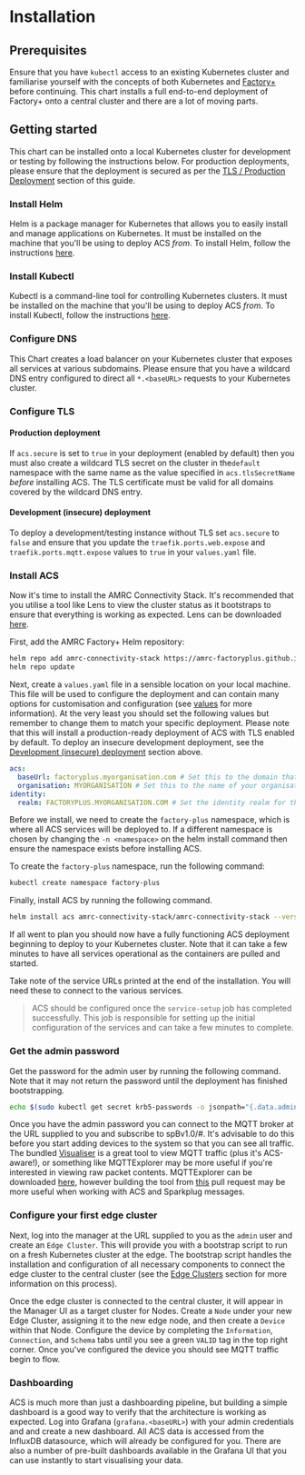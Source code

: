# Installation
## Prerequisites

Ensure that you have `kubectl` access to an existing Kubernetes cluster and familiarise yourself with the concepts of both Kubernetes and [Factory+](https://factoryplus.app.amrc.co.uk) before continuing. This chart installs a full end-to-end deployment of Factory+ onto a central cluster and there are a lot of moving parts.

## Getting started

This chart can be installed onto a local Kubernetes cluster for development or testing by following the instructions below. For production deployments, please ensure that the deployment is secured as per the [TLS / Production Deployment](#production-deployment) section of this guide.

### Install Helm

Helm is a package manager for Kubernetes that allows you to easily install and manage applications on Kubernetes. It must be installed on the machine that you'll be using to deploy ACS _from_. To install Helm, follow the instructions [here](https://helm.sh/docs/intro/install/).

### Install Kubectl

Kubectl is a command-line tool for controlling Kubernetes clusters. It must be installed on the machine that you'll be using to deploy ACS _from_. To install Kubectl, follow the instructions [here](https://kubernetes.io/docs/tasks/tools/install-kubectl/).

### Configure DNS

This Chart creates a load balancer on your Kubernetes cluster that exposes all services at various subdomains. Please ensure that you have a wildcard DNS entry configured to direct all `*.<baseURL>` requests to your Kubernetes cluster.

### Configure TLS

#### Production deployment

If `acs.secure` is set to `true` in your deployment (enabled by default) then you must also create a wildcard TLS secret on the cluster in the`default` namespace with the same name as the value specified in `acs.tlsSecretName` _before_ installing ACS. The TLS certificate must be valid for all domains covered by the wildcard DNS entry.

#### Development (insecure) deployment

To deploy a development/testing instance without TLS set `acs.secure` to `false` and ensure that you update the `traefik.ports.web.expose` and `traefik.ports.mqtt.expose` values to `true` in your `values.yaml` file.

### Install ACS

Now it's time to install the AMRC Connectivity Stack. It's recommended that you utilise a tool like Lens to view the cluster status as it bootstraps to ensure that everything is working as expected. Lens can be downloaded [here](https://k8slens.dev/).

First, add the AMRC Factory+ Helm repository:

```bash
helm repo add amrc-connectivity-stack https://amrc-factoryplus.github.io/amrc-connectivity-stack/build
helm repo update
```

Next, create a `values.yaml` file in a sensible location on your local machine. This file will be used to configure the deployment and can contain many options for customisation and configuration (see [values](#values) for more information). At the very least you should set the following values but remember to change them to match your specific deployment. Please note that this will install a production-ready deployment of ACS with TLS enabled by default. To deploy an insecure development deployment, see the [Development (insecure) deployment](#development-insecure-deployment) section above.

```yaml
acs:
  baseUrl: factoryplus.myorganisation.com # Set this to the domain that ACS will be served from. This should be the same as the wildcard DNS entry you created earlier.
  organisation: MYORGANISATION # Set this to the name of your organisation. It will be used across the deployment for branding and naming.
identity:
  realm: FACTORYPLUS.MYORGANISATION.COM # Set the identity realm for the deployment. This is used to namespace the identity server and should be unique to your deployment. It is recommended that you use the baseUrl in capitals for this value.
```

Before we install, we need to create the `factory-plus` namespace, which is where all ACS services will be deployed to. If a different namespace is chosen by changing the `-n <namespace>` on the helm install command then ensure the namespace exists before installing ACS.

To create the `factory-plus` namespace, run the following command:

```bash
kubectl create namespace factory-plus
```

Finally, install ACS by running the following command.

```bash
helm install acs amrc-connectivity-stack/amrc-connectivity-stack --version ^3.0.0 -f values.yaml --namespace factory-plus
```

If all went to plan you should now have a fully functioning ACS deployment beginning to deploy to your Kubernetes cluster. Note that it can take a few minutes to have all services operational as the containers are pulled and started.

Take note of the service URLs printed at the end of the installation. You will need these to connect to the various services.

> ACS should be configured once the `service-setup` job has completed successfully. This job is responsible for setting up the initial configuration of the services and can take a few minutes to complete.

### Get the admin password

Get the password for the admin user by running the following command. Note that it may not return the password until the deployment has finished bootstrapping.

```bash
echo $(sudo kubectl get secret krb5-passwords -o jsonpath="{.data.admin}" -n {{.Release.Namespace}} | base64 --decode)
```

Once you have the admin password you can connect to the MQTT broker at the URL supplied to you and subscribe to spBv1.0/#. It's advisable to do this before you start adding devices to the system so that you can see all traffic. The bundled [Visualiser](#visualiser) is a great tool to view MQTT traffic (plus it's ACS-aware!), or something like MQTTExplorer may be more useful if you're interested in viewing raw packet contents. MQTTExplorer can be downloaded [here](https://mqtt-explorer.com), however building the tool from [this](https://github.com/thomasnordquist/MQTT-Explorer/pull/712) pull request may be more useful when working with ACS and Sparkplug messages.

### Configure your first edge cluster

Next, log into the manager at the URL supplied to you as the `admin` user and create an `Edge Cluster`. This will provide you with a bootstrap script to run on a fresh Kubernetes cluster at the edge. The bootstrap script handles the installation and configuration of all necessary components to connect the edge cluster to the central cluster (see the [Edge Clusters](#edge-clusters) section for more information on this process).

Once the edge cluster is connected to the central cluster, it will appear in the Manager UI as a target cluster for Nodes. Create a `Node` under your new Edge Cluster, assigning it to the new edge node, and then create a `Device` within that Node. Configure the device by completing the `Information`, `Connection`, and `Schema` tabs until you see a green `VALID` tag in the top right corner. Once you've configured the device you should see MQTT traffic begin to flow.

### Dashboarding

ACS is much more than just a dashboarding pipeline, but building a simple dashboard is a good way to verify that the architecture is working as expected. Log into Grafana (`grafana.<baseURL>`) with your admin credentials and and create a new dashboard. All ACS data is accessed from the InfluxDB datasource, which will already be configured for you. There are also a number of pre-built dashboards available in the Grafana UI that you can use instantly to start visualising your data.
